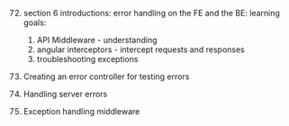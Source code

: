 72. section 6 introductions:
    error handling on the FE and the BE:
    learning goals:
    1. API Middleware - understanding
    2. angular interceptors - intercept requests and responses
    3. troubleshooting exceptions

73. Creating an error controller for testing errors
74. Handling server errors
75. Exception handling middleware